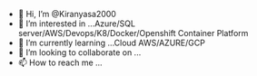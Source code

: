 - 👋 Hi, I’m @Kiranyasa2000
- 👀 I’m interested in ...Azure/SQL server/AWS/Devops/K8/Docker/Openshift Container Platform
- 🌱 I’m currently learning ...Cloud AWS/AZURE/GCP
- 💞️ I’m looking to collaborate on ...
- 📫 How to reach me ...

<!---
Kiranyasa2000/Kiranyasa2000 is a ✨ special ✨ repository because its `README.md` (this file) appears on your GitHub profile.
You can click the Preview link to take a look at your changes.
--->
